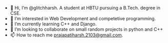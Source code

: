 - 👋 Hi, I’m @glitchharsh. A student at HBTU pursuing a B.Tech. degree in CSE.
- 👀 I’m interested in Web Development and competetive programming.
- 🌱 I’m currently learning C++ and Django.
- 💞️ I’m looking to collaborate on small random projects in python and C++
- 📫 How to reach me prajapatiharsh.2103@gmail.com.

<!---
glitchharsh/glitchharsh is a ✨ special ✨ repository because its `README.md` (this file) appears on your GitHub profile.
You can click the Preview link to take a look at your changes.
--->
